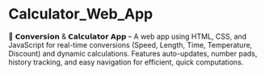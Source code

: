 # Calculator_Web_App
🔹 𝗖𝗼𝗻𝘃𝗲𝗿𝘀𝗶𝗼𝗻 &amp; 𝗖𝗮𝗹𝗰𝘂𝗹𝗮𝘁𝗼𝗿 𝗔𝗽𝗽 – A web app using HTML, CSS, and JavaScript for real-time conversions (Speed, Length, Time, Temperature, Discount) and dynamic calculations. Features auto-updates, number pads, history tracking, and easy navigation for efficient, quick computations.
